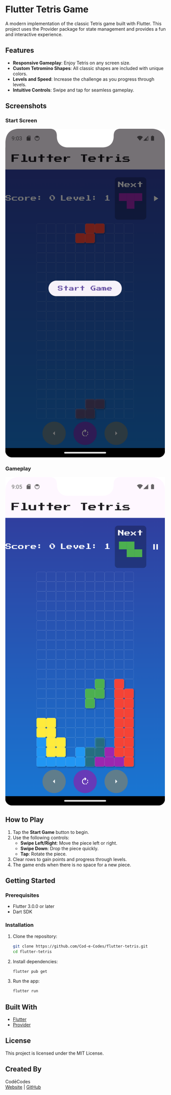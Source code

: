 
# Flutter Tetris Game

A modern implementation of the classic Tetris game built with Flutter. This project uses the Provider package for state management and provides a fun and interactive experience.

## Features

- **Responsive Gameplay**: Enjoy Tetris on any screen size.
- **Custom Tetromino Shapes**: All classic shapes are included with unique colors.
- **Levels and Speed**: Increase the challenge as you progress through levels.
- **Intuitive Controls**: Swipe and tap for seamless gameplay.

## Screenshots

### Start Screen
<img src="./screenshot1.png" alt="Start Screen" width="500">

### Gameplay
<img src="./screenshot2.png" alt="Gameplay" width="500">

## How to Play

1. Tap the **Start Game** button to begin.
2. Use the following controls:
   - **Swipe Left/Right**: Move the piece left or right.
   - **Swipe Down**: Drop the piece quickly.
   - **Tap**: Rotate the piece.
3. Clear rows to gain points and progress through levels.
4. The game ends when there is no space for a new piece.

## Getting Started

### Prerequisites

- Flutter 3.0.0 or later
- Dart SDK

### Installation

1. Clone the repository:
   ```bash
   git clone https://github.com/Cod-e-Codes/flutter-tetris.git
   cd flutter-tetris
   ```

2. Install dependencies:
   ```bash
   flutter pub get
   ```

3. Run the app:
   ```bash
   flutter run
   ```

## Built With

- [Flutter](https://flutter.dev/)
- [Provider](https://pub.dev/packages/provider)

## License

This project is licensed under the MIT License.

## Created By

CodēCodes  
[Website](https://www.cod-e-codes.com) | [GitHub](https://github.com/Cod-e-Codes)
